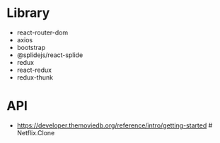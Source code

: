 # Library

- react-router-dom
- axios
- bootstrap
- @splidejs/react-splide
- redux
- react-redux
- redux-thunk

# API

- https://developer.themoviedb.org/reference/intro/getting-started
#   N e t f l i x . C l o n e  
 